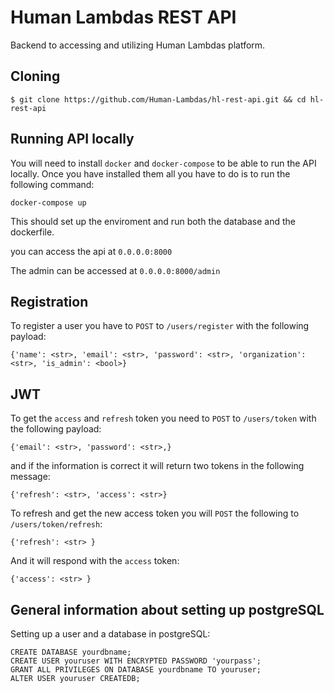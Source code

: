 
# Human Lambdas REST API
Backend to accessing and utilizing Human Lambdas platform. 

## Cloning
```
$ git clone https://github.com/Human-Lambdas/hl-rest-api.git && cd hl-rest-api
```

## Running API locally
You will need to install `docker` and `docker-compose` to be able to run the API locally. 
Once you have installed them all you have to do is to run the following command:
```
docker-compose up
```
This should set up the enviroment and run both the database and the dockerfile.

you can access the api at `0.0.0.0:8000`

The admin can be accessed at `0.0.0.0:8000/admin`

## Registration
To register a user you have to `POST` to `/users/register` with the following payload: 
```
{'name': <str>, 'email': <str>, 'password': <str>, 'organization': <str>, 'is_admin': <bool>}
```

## JWT 
To get the `access` and `refresh` token you need to `POST` to `/users/token` with the following payload: 
```
{'email': <str>, 'password': <str>,}
```
and if the information is correct it will return two tokens in the following message: 
```
{'refresh': <str>, 'access': <str>}
```

To refresh and get the new access token you will `POST` the following to `/users/token/refresh`:

```
{'refresh': <str> }
``` 

And it will respond with the `access` token: 

```
{'access': <str> }
``` 


## General information about setting up postgreSQL
Setting up a user and a database in postgreSQL:
```
CREATE DATABASE yourdbname;
CREATE USER youruser WITH ENCRYPTED PASSWORD 'yourpass';
GRANT ALL PRIVILEGES ON DATABASE yourdbname TO youruser;
ALTER USER youruser CREATEDB;
```
